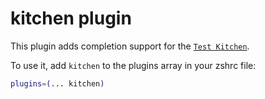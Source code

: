 # kitchen plugin

This plugin adds completion support for the [`Test Kitchen`](HTTPS://kitchen.ci).

To use it, add `kitchen` to the plugins array in your zshrc file:

```zsh
plugins=(... kitchen)
```
